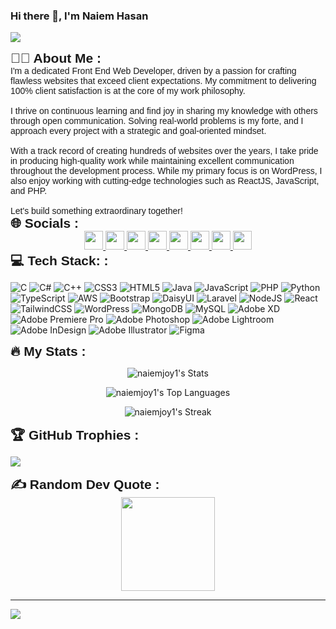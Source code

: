### Hi there 👋, I'm Naiem Hasan
![](https://s13.gifyu.com/images/S0O27.png)
<div>
    <h2 style="margin: 0;font-family: Arial, Helvetica, sans-serif;">👨‍💼  About Me :</h2>
    <p style="margin: 0;font-family: Arial, Helvetica, sans-serif;">I'm a dedicated Front End Web Developer, driven by a passion for crafting flawless websites that exceed client expectations. My commitment to delivering 100% client satisfaction is at the core of my work philosophy.<br><br>I thrive on continuous learning and find joy in sharing my knowledge with others through open communication. Solving real-world problems is my forte, and I approach every project with a strategic and goal-oriented mindset.<br><br>With a track record of creating hundreds of websites over the years, I take pride in producing high-quality work while maintaining excellent communication throughout the development process. While my primary focus is on WordPress, I also enjoy working with cutting-edge technologies such as ReactJS, JavaScript, and PHP.<br><br>Let's build something extraordinary together!</p>
</div>


<div>
    <h2 style="margin: 0;font-family: Arial, Helvetica, sans-serif;">🌐 Socials :</h2>
</div>

<div align="center">
    <a href="https://behance.net/naiemjoy1">
      <img height="30" src="https://img.shields.io/badge/Behance-1769ff?logo=behance&logoColor=white"/>
    </a>
    <a href="https://discord.gg/naiemjoy1">
      <img height="30" src="https://img.shields.io/badge/Discord-%237289DA.svg?logo=discord&logoColor=white"/>
    </a>
    <a href="https://facebook.com/naiemjoy1">
      <img height="30" src="https://img.shields.io/badge/Facebook-%231877F2.svg?logo=Facebook&logoColor=white"/>
    </a>
    <a href="https://instagram.com/naiemhasann">
      <img height="30" src="https://img.shields.io/badge/Instagram-%23E4405F.svg?logo=Instagram&logoColor=white"/>
    </a>
    <a href="https://linkedin.com/in/naiemjoy1">
      <img height="30" src="https://img.shields.io/badge/LinkedIn-%230077B5.svg?logo=linkedin&logoColor=white"/>
    </a>
    <a href="https://tiktok.com/@naiemhasann">
      <img height="30" src="https://img.shields.io/badge/TikTok-%23000000.svg?logo=TikTok&logoColor=white"/>
    </a>
    <a href="https://x.com/Naiem1joy">
      <img height="30" src="https://img.shields.io/badge/X-black.svg?logo=X&logoColor=white"/>
    </a>
    <a href="https://youtube.com/@naiemjoy1">
      <img height="30" src="https://img.shields.io/badge/YouTube-%23FF0000.svg?logo=YouTube&logoColor=white"/>
    </a>
  </div>


<div>
    <h2 style="margin: 0;font-family: Arial, Helvetica, sans-serif;">💻 Tech Stack: :</h2>
</div>

![C](https://img.shields.io/badge/c-%2300599C.svg?style=for-the-badge&logo=c&logoColor=white) ![C#](https://img.shields.io/badge/c%23-%23239120.svg?style=for-the-badge&logo=csharp&logoColor=white) ![C++](https://img.shields.io/badge/c++-%2300599C.svg?style=for-the-badge&logo=c%2B%2B&logoColor=white) ![CSS3](https://img.shields.io/badge/css3-%231572B6.svg?style=for-the-badge&logo=css3&logoColor=white) ![HTML5](https://img.shields.io/badge/html5-%23E34F26.svg?style=for-the-badge&logo=html5&logoColor=white) ![Java](https://img.shields.io/badge/java-%23ED8B00.svg?style=for-the-badge&logo=openjdk&logoColor=white) ![JavaScript](https://img.shields.io/badge/javascript-%23323330.svg?style=for-the-badge&logo=javascript&logoColor=%23F7DF1E) ![PHP](https://img.shields.io/badge/php-%23777BB4.svg?style=for-the-badge&logo=php&logoColor=white) ![Python](https://img.shields.io/badge/python-3670A0?style=for-the-badge&logo=python&logoColor=ffdd54) ![TypeScript](https://img.shields.io/badge/typescript-%23007ACC.svg?style=for-the-badge&logo=typescript&logoColor=white) ![AWS](https://img.shields.io/badge/AWS-%23FF9900.svg?style=for-the-badge&logo=amazon-aws&logoColor=white) ![Bootstrap](https://img.shields.io/badge/bootstrap-%238511FA.svg?style=for-the-badge&logo=bootstrap&logoColor=white) ![DaisyUI](https://img.shields.io/badge/daisyui-5A0EF8?style=for-the-badge&logo=daisyui&logoColor=white) ![Laravel](https://img.shields.io/badge/laravel-%23FF2D20.svg?style=for-the-badge&logo=laravel&logoColor=white) ![NodeJS](https://img.shields.io/badge/node.js-6DA55F?style=for-the-badge&logo=node.js&logoColor=white) ![React](https://img.shields.io/badge/react-%2320232a.svg?style=for-the-badge&logo=react&logoColor=%2361DAFB) ![TailwindCSS](https://img.shields.io/badge/tailwindcss-%2338B2AC.svg?style=for-the-badge&logo=tailwind-css&logoColor=white) ![WordPress](https://img.shields.io/badge/WordPress-%23117AC9.svg?style=for-the-badge&logo=WordPress&logoColor=white) ![MongoDB](https://img.shields.io/badge/MongoDB-%234ea94b.svg?style=for-the-badge&logo=mongodb&logoColor=white) ![MySQL](https://img.shields.io/badge/mysql-%2300000f.svg?style=for-the-badge&logo=mysql&logoColor=white) ![Adobe XD](https://img.shields.io/badge/Adobe%20XD-470137?style=for-the-badge&logo=Adobe%20XD&logoColor=#FF61F6) ![Adobe Premiere Pro](https://img.shields.io/badge/Adobe%20Premiere%20Pro-9999FF.svg?style=for-the-badge&logo=Adobe%20Premiere%20Pro&logoColor=white) ![Adobe Photoshop](https://img.shields.io/badge/adobe%20photoshop-%2331A8FF.svg?style=for-the-badge&logo=adobe%20photoshop&logoColor=white) ![Adobe Lightroom](https://img.shields.io/badge/Adobe%20Lightroom-31A8FF.svg?style=for-the-badge&logo=Adobe%20Lightroom&logoColor=white) ![Adobe InDesign](https://img.shields.io/badge/Adobe%20InDesign-49021F?style=for-the-badge&logo=adobeindesign&logoColor=FF3366) ![Adobe Illustrator](https://img.shields.io/badge/adobe%20illustrator-%23FF9A00.svg?style=for-the-badge&logo=adobe%20illustrator&logoColor=white) ![Figma](https://img.shields.io/badge/figma-%23F24E1E.svg?style=for-the-badge&logo=figma&logoColor=white)



<div>
    <h2 style="margin: 0;font-family: Arial, Helvetica, sans-serif;">🔥   My Stats :</h2>
</div>
<div align="center">

  ![naiemjoy1's Stats](https://github-readme-stats.vercel.app/api?username=naiemjoy1&theme=highcontrast&show_icons=true&hide_border=true&count_private=true)

  ![naiemjoy1's Top Languages](https://github-readme-stats.vercel.app/api/top-langs/?username=naiemjoy1&theme=highcontrast&show_icons=true&hide_border=true&layout=compact)

  ![naiemjoy1's Streak](https://github-readme-streak-stats.herokuapp.com/?user=naiemjoy1&theme=highcontrast&hide_border=true)

</div>




<div>
    <h2 style="margin: 0;font-family: Arial, Helvetica, sans-serif;">🏆 GitHub Trophies :</h2>
</div>

![](https://github-profile-trophy.vercel.app/?username=naiemjoy1&theme=alduin&no-frame=false&no-bg=true&margin-w=4)


<div>
    <h2 style="margin: 0;font-family: Arial, Helvetica, sans-serif;">✍️ Random Dev Quote :</h2>
</div>
<div align="center">
  <img height="150" src="https://quotes-github-readme.vercel.app/api?type=horizontal&theme=radical" />
</div>

---
[![](https://visitcount.itsvg.in/api?id=naiemjoy1&icon=0&color=0)](https://visitcount.itsvg.in)

